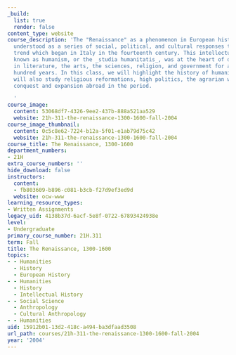 ```yaml
---
_build:
  list: true
  render: false
content_type: website
course_description: 'The "Renaissance" as a phenomenon in European history is best
  understood as a series of social, political, and cultural responses to an intellectual
  trend which began in Italy in the fourteenth century. This intellectual tendency,
  known as humanism, or the _studia humanitatis_, was at the heart of developments
  in literature, the arts, the sciences, religion, and government for almost three
  hundred years. In this class, we will highlight the history of humanism, but we
  will also study religious reformations, high politics, the agrarian world, and European
  conquest and expansion abroad in the period.

  '
course_image:
  content: 53068df7-4326-9ee2-437b-888a521aa529
  website: 21h-311-the-renaissance-1300-1600-fall-2004
course_image_thumbnail:
  content: 0c5c8e62-7224-b12a-5f01-e1ab79d75c42
  website: 21h-311-the-renaissance-1300-1600-fall-2004
course_title: The Renaissance, 1300-1600
department_numbers:
- 21H
extra_course_numbers: ''
hide_download: false
instructors:
  content:
  - fb803609-b896-c081-b3cb-f27d9ef3ed9d
  website: ocw-www
learning_resource_types:
- Written Assignments
legacy_uid: 4138b37d-6acf-5e8f-0722-67893424938e
level:
- Undergraduate
primary_course_number: 21H.311
term: Fall
title: The Renaissance, 1300-1600
topics:
- - Humanities
  - History
  - European History
- - Humanities
  - History
  - Intellectual History
- - Social Science
  - Anthropology
  - Cultural Anthropology
- - Humanities
uid: 15912b01-13d2-418c-a494-ba3dfaad3508
url_path: courses/21h-311-the-renaissance-1300-1600-fall-2004
year: '2004'
---
```

